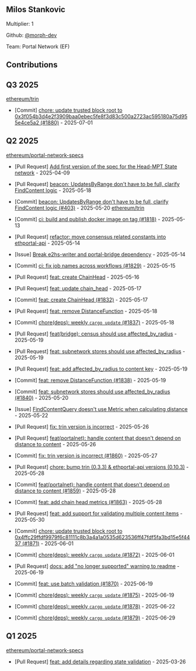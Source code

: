 
## Milos Stankovic
Multiplier: 1

Github: [@morph-dev](https://github.com/morph-dev)

Team: Portal Network (EF)

## Contributions

## Q3 2025


[ethereum/trin](https://github.com/ethereum/trin)
* [Commit] [chore: update trusted block root to 0x3f054b3d4e2f3909baa0ebec5fe8f3d83c500a2723ac595180a75d955e4ce5a2 (#1880)](https://github.com/ethereum/trin/commit/1564d7e18645bbb01f6df1138a72b4a07ff207f2) - 2025-07-01
## Q2 2025


[ethereum/portal-network-specs](https://github.com/ethereum/portal-network-specs)
* [Pull Request] [Add first version of the spec for the Head-MPT State network](https://github.com/ethereum/portal-network-specs/pull/389) - 2025-04-09

* [Pull Request] [beacon: UpdatesByRange don't have to be full, clarify FindContent logic](https://github.com/ethereum/portal-network-specs/pull/403) - 2025-05-18
* [Commit] [beacon: UpdatesByRange don't have to be full, clarify FindContent logic (#403)](https://github.com/ethereum/portal-network-specs/commit/243db7b19fbf17d1069972005cde51154d2fbea2) - 2025-05-20
[ethereum/trin](https://github.com/ethereum/trin)
* [Commit] [ci: build and publish docker image on tag (#1818)](https://github.com/ethereum/trin/commit/964e5613a0eba91cb700d7312add1709ca517345) - 2025-05-13
* [Pull Request] [refactor: move consensus related constants into ethportal-api](https://github.com/ethereum/trin/pull/1825) - 2025-05-14
* [Issue] [Break e2hs-writer and portal-bridge dependency](https://github.com/ethereum/trin/issues/1824) - 2025-05-14
* [Commit] [ci: fix job names across workflows (#1829)](https://github.com/ethereum/trin/commit/e47418e43ee8353e65f2a2164f6ecab91f1f0fb5) - 2025-05-15
* [Pull Request] [feat: create ChainHead](https://github.com/ethereum/trin/pull/1832) - 2025-05-16
* [Pull Request] [feat: update chain_head](https://github.com/ethereum/trin/pull/1836) - 2025-05-17
* [Commit] [feat: create ChainHead (#1832)](https://github.com/ethereum/trin/commit/a978748a12736b84a31a2e37c2dc7d6e2ad1700c) - 2025-05-17
* [Pull Request] [feat: remove DistanceFunction](https://github.com/ethereum/trin/pull/1838) - 2025-05-18
* [Commit] [chore(deps): weekly `cargo update` (#1837)](https://github.com/ethereum/trin/commit/25585ef477e942e9c91d1c3805eed7e883a126d8) - 2025-05-18
* [Pull Request] [feat(bridge): census should use affected_by_radius](https://github.com/ethereum/trin/pull/1841) - 2025-05-19
* [Pull Request] [feat: subnetwork stores should use affected_by_radius](https://github.com/ethereum/trin/pull/1840) - 2025-05-19
* [Pull Request] [feat: add affected_by_radius to content key](https://github.com/ethereum/trin/pull/1839) - 2025-05-19
* [Commit] [feat: remove DistanceFunction (#1838)](https://github.com/ethereum/trin/commit/2ed36189c4601baed0a656404e65a9b2a60ab774) - 2025-05-19
* [Commit] [feat: subnetwork stores should use affected_by_radius (#1840)](https://github.com/ethereum/trin/commit/adfa490e1455ff3a922902ec10be37072b4233a7) - 2025-05-20
* [Issue] [FindContentQuery doesn't use Metric when calculating distance](https://github.com/ethereum/trin/issues/1853) - 2025-05-22
* [Pull Request] [fix: trin version is incorrect](https://github.com/ethereum/trin/pull/1860) - 2025-05-26
* [Pull Request] [feat(portalnet): handle content that doesn't depend on distance to content](https://github.com/ethereum/trin/pull/1859) - 2025-05-26
* [Commit] [fix: trin version is incorrect (#1860)](https://github.com/ethereum/trin/commit/aa17f0a18f05de294c24474919881e6a1d98be87) - 2025-05-27
* [Pull Request] [chore: bump trin (0.3.3) & ethportal-api versions (0.10.3)](https://github.com/ethereum/trin/pull/1865) - 2025-05-28
* [Commit] [feat(portalnet): handle content that doesn't depend on distance to content (#1859)](https://github.com/ethereum/trin/commit/cc9c5f5eb081c261a3417b1f5edadd6a12588939) - 2025-05-28
* [Commit] [feat: add chain head metrics (#1863)](https://github.com/ethereum/trin/commit/c1d549223baf44798184565ff9209b216c2bb734) - 2025-05-28
* [Pull Request] [feat: add support for validating multiple content items](https://github.com/ethereum/trin/pull/1868) - 2025-05-30
* [Commit] [chore: update trusted block root to 0x4ffc29ffdf9979f6c81111c8b3a4a1a0535d623536ff47fdf5fa3bd15e5f4437 (#1871)](https://github.com/ethereum/trin/commit/ebc206702592f08d8174af9ea5d2f12bb6e1ae0c) - 2025-06-01
* [Commit] [chore(deps): weekly `cargo update` (#1872)](https://github.com/ethereum/trin/commit/3002a02180b8a07491dfb48ac0f6d219de4ab52b) - 2025-06-01
* [Pull Request] [docs: add "no longer supported" warning to readme](https://github.com/ethereum/trin/pull/1877) - 2025-06-19
* [Commit] [feat: use batch validation (#1870)](https://github.com/ethereum/trin/commit/e1a066693107a827f467036b444fc04213243db1) - 2025-06-19
* [Commit] [chore(deps): weekly `cargo update` (#1875)](https://github.com/ethereum/trin/commit/e7ec4372c3fd3e5d33065c6f9597083c14d74048) - 2025-06-19
* [Commit] [chore(deps): weekly `cargo update` (#1878)](https://github.com/ethereum/trin/commit/0d6309b3408c34f13e1be6c909aff57c31450af2) - 2025-06-22
* [Commit] [chore(deps): weekly `cargo update` (#1879)](https://github.com/ethereum/trin/commit/e62cf2843f887aa09c948b8b39e9672196191289) - 2025-06-29
## Q1 2025

[ethereum/portal-network-specs](https://github.com/ethereum/portal-network-specs)
* [Pull Request] [feat: add details regarding state validation](https://github.com/ethereum/portal-network-specs/pull/384) - 2025-03-26
